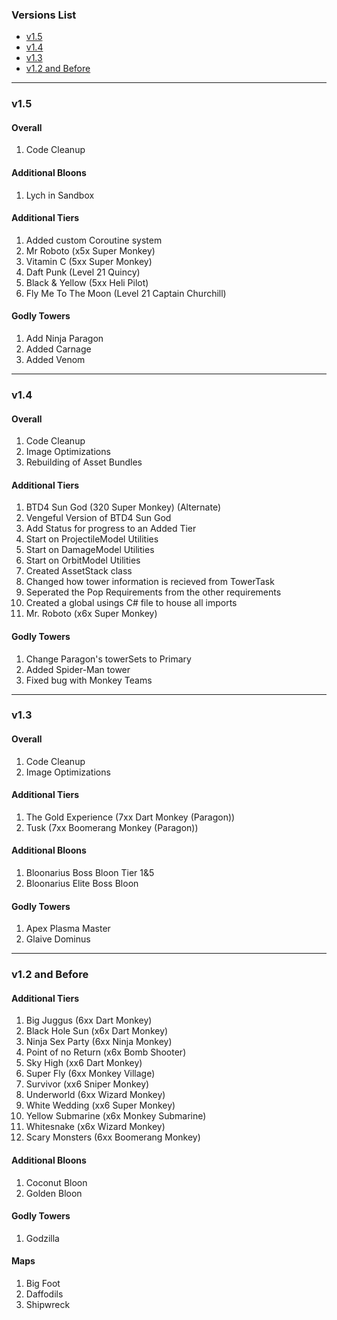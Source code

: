 ### Versions List

- [v1.5](#v15)
- [v1.4](#v14)
- [v1.3](#v13)
- [v1.2 and Before](#v12-and-before)

---

### v1.5

#### Overall
1. Code Cleanup

#### Additional Bloons
1. Lych in Sandbox

#### Additional Tiers
1. Added custom Coroutine system
2. Mr Roboto (x5x Super Monkey)
3. Vitamin C (5xx Super Monkey)
4. Daft Punk (Level 21 Quincy)
5. Black & Yellow (5xx Heli Pilot)
6. Fly Me To The Moon (Level 21 Captain Churchill)

#### Godly Towers
1. Add Ninja Paragon
2. Added Carnage
3. Added Venom

---

### v1.4

#### Overall
1. Code Cleanup
2. Image Optimizations
3. Rebuilding of Asset Bundles

#### Additional Tiers
1. BTD4 Sun God (320 Super Monkey) (Alternate)
2. Vengeful Version of BTD4 Sun God
3. Add Status for progress to an Added Tier
4. Start on ProjectileModel Utilities
5. Start on DamageModel Utilities
6. Start on OrbitModel Utilities
7. Created AssetStack class
8. Changed how tower information is recieved from TowerTask
9. Seperated the Pop Requirements from the other requirements
10. Created a global usings C# file to house all imports
11. Mr. Roboto (x6x Super Monkey)

#### Godly Towers
1. Change Paragon's towerSets to Primary
2. Added Spider-Man tower
3. Fixed bug with Monkey Teams

---

### v1.3

#### Overall
1. Code Cleanup
2. Image Optimizations

#### Additional Tiers
1. The Gold Experience (7xx Dart Monkey (Paragon))
2. Tusk (7xx Boomerang Monkey (Paragon))

#### Additional Bloons
1. Bloonarius Boss Bloon Tier 1&5
2. Bloonarius Elite Boss Bloon

#### Godly Towers
1. Apex Plasma Master
2. Glaive Dominus

---

### v1.2 and Before

#### Additional Tiers
1. Big Juggus (6xx Dart Monkey)
2. Black Hole Sun (x6x Dart Monkey)
3. Ninja Sex Party (6xx Ninja Monkey)
4. Point of no Return (x6x Bomb Shooter)
5. Sky High (xx6 Dart Monkey)
6. Super Fly (6xx Monkey Village)
7. Survivor (xx6 Sniper Monkey)
8. Underworld (6xx Wizard Monkey)
9. White Wedding (xx6 Super Monkey)
10. Yellow Submarine (x6x Monkey Submarine)
11. Whitesnake (x6x Wizard Monkey)
12. Scary Monsters (6xx Boomerang Monkey)

#### Additional Bloons
1. Coconut Bloon
2. Golden Bloon

#### Godly Towers
1. Godzilla

#### Maps
1. Big Foot
2. Daffodils
3. Shipwreck
